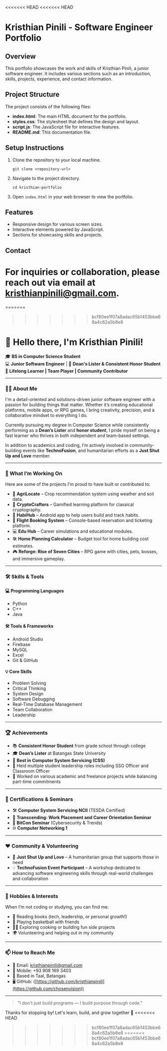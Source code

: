 <<<<<<< HEAD
<<<<<<< HEAD
# Kristhian Pinili - Software Engineer Portfolio

## Overview
This portfolio showcases the work and skills of Kristhian Pinili, a junior software engineer. It includes various sections such as an introduction, skills, projects, experience, and contact information.

## Project Structure
The project consists of the following files:
- **index.html**: The main HTML document for the portfolio.
- **styles.css**: The stylesheet that defines the design and layout.
- **script.js**: The JavaScript file for interactive features.
- **README.md**: This documentation file.

## Setup Instructions
1. Clone the repository to your local machine.
   ```
   git clone <repository-url>
   ```
2. Navigate to the project directory.
   ```
   cd kristhian-portfolio
   ```
3. Open `index.html` in your web browser to view the portfolio.

## Features
- Responsive design for various screen sizes.
- Interactive elements powered by JavaScript.
- Sections for showcasing skills and projects.

## Contact
For inquiries or collaboration, please reach out via email at kristhianpinili@gmail.com.
=======
=======
>>>>>>> bcf80ee1f07a8adac65b1453bbe68a4c62a5b8e8
# 👋 Hello there, I'm Kristhian Pinili!

🎓 **BS in Computer Science Student**  
💻 **Junior Software Engineer** | 🎯 **Dean's Lister & Consistent Honor Student**  
🌱 **Lifelong Learner | Team Player | Community Contributor**

---

### 👨‍💻 About Me

I'm a detail-oriented and solutions-driven junior software engineer with a passion for building things that matter. Whether it’s creating educational platforms, mobile apps, or RPG games, I bring creativity, precision, and a collaborative mindset to everything I do. 

Currently pursuing my degree in Computer Science while consistently performing as a **Dean’s Lister** and **honor student**, I pride myself on being a fast learner who thrives in both independent and team-based settings.

In addition to academics and coding, I’m actively involved in community-building events like **TechnoFusion**, and humanitarian efforts as a **Just Shut Up and Love** member.

---

### 🚀 What I’m Working On

Here are some of the projects I'm proud to have built or contributed to:

- 🌾 **AgriLocate** – Crop recommendation system using weather and soil data.
- 🧩 **CryptoCrafters** – Gamified learning platform for classical cryptography.
- 📱 **HabiHub** – Android app to help users build and track habits.
- 🧳 **Flight Booking System** – Console-based reservation and ticketing platform.
- 💻 **Edu Hub** – Career simulations and educational modules.
- 🛠 **Home Planning Calculator** – Budget tool for home building cost estimates.
- 🎮 **Reforge: Rise of Seven Cities** – RPG game with cities, pets, bosses, and immersive gameplay.

---

### 🛠️ Skills & Tools

#### 💻 Programming Languages
- Python  
- C++  
- Java  

#### 🛠️ Tools & Frameworks
- Android Studio  
- Firebase  
- MySQL  
- Excel  
- Git & GitHub  

#### 💡 Core Skills
- Problem Solving  
- Critical Thinking  
- System Design  
- Software Debugging  
- Real-Time Database Management  
- Team Collaboration  
- Leadership  

---

### 🏆 Achievements

- 📚 **Consistent Honor Student** from grade school through college  
- 🎓 **Dean’s Lister** at Batangas State University  
- 🥇 **Best in Computer System Servicing (CSS)**  
- 👥 Held multiple student leadership roles including SSG Officer and Classroom Officer  
- 💼 Worked on various academic and freelance projects while balancing part-time commitments  

---

### 📜 Certifications & Seminars

- 🛠 **Computer System Servicing NCII** (TESDA Certified)  
- 🧭 **Transcending: Work Placement and Career Orientation Seminar**  
- 🔐 **BitCon Seminar** (Cybersecurity & Trends)  
- 🌐 **Computer Networking 1**  

---

### ❤️ Community & Volunteering

- 🤝 **Just Shut Up and Love** – A humanitarian group that supports those in need  
- 💡 **TechnoFusion Event Participant** – A workshop dedicated to advancing software engineering skills through real-world challenges and collaboration  

---

### 🎯 Hobbies & Interests

When I’m not coding or studying, you can find me:

- 📖 Reading books (tech, leadership, or personal growth!)  
- 🏀 Playing basketball with friends  
- 🧑‍🍳 Exploring cooking or building fun side projects  
- 🌍 Volunteering and helping out in my community

---

### 📫 How to Reach Me

- 📧 Email: [kristhianpinili@gmail.com](mailto:kristhianpinili@gmail.com)  
- 📱 Mobile: +93 908 169 3403  
- 📍 Based in Taal, Batangas  
- 🖥 GitHub: ([https://github.com/kristhianpinili](https://github.com/chosenvision)) 

---

> "I don't just build programs — I build purpose through code."

Thanks for stopping by! Let's learn, build, and grow together 🚀
<<<<<<< HEAD
>>>>>>> bcf80ee1f07a8adac65b1453bbe68a4c62a5b8e8
=======
>>>>>>> bcf80ee1f07a8adac65b1453bbe68a4c62a5b8e8
